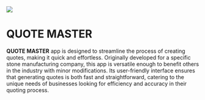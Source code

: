<img src=”https://github.com/Mx-One/Quote-Master/assets/103391772/959261e8-00ce-4639-b516-b862fc036af2”>

#  QUOTE MASTER
<p> <b>QUOTE MASTER</b> app is designed to streamline the process of creating quotes, making it quick and effortless. Originally developed for a specific stone manufacturing company, this app is versatile enough to benefit others in the industry with minor modifications. Its user-friendly interface ensures that generating quotes is both fast and straightforward, catering to the unique needs of businesses looking for efficiency and accuracy in their quoting process. </p>
